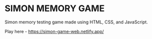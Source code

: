# SIMON MEMORY GAME
Simon memory testing game made using HTML, CSS, and JavaScript.

Play here - https://simon-game-web.netlify.app/
